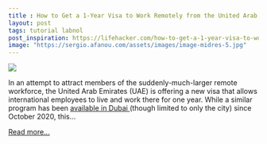 ```yaml
---
title : How to Get a 1-Year Visa to Work Remotely from the United Arab Emirates
layout: post
tags: tutorial labnol
post_inspiration: https://lifehacker.com/how-to-get-a-1-year-visa-to-work-remotely-from-the-unit-1846610980
image: "https://sergio.afanou.com/assets/images/image-midres-5.jpg"
---
```


<img src="https://i.kinja-img.com/gawker-media/image/upload/s--G6xw3WYv--/c_fit,fl_progressive,q_80,w_636/rmwiu7jlwgnvaaqnmwpy.jpg" /><p>In an attempt to attract members of the suddenly-much-larger remote workforce, the United Arab Emirates (UAE) is offering a new visa that allows international employees to live and work there for one year. While a similar program has been <a href="https://www.visitdubai.com/en/business-in-dubai/dubai-for-business/work-remotely-from-dubai-b" target="_blank" rel="noopener noreferrer">available in Dubai </a>(though limited to only the city) since October 2020, this…</p><p><a href="https://lifehacker.com/how-to-get-a-1-year-visa-to-work-remotely-from-the-unit-1846610980">Read more...</a></p>